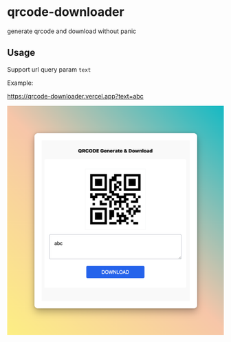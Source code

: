 # qrcode-downloader
generate qrcode and download without panic

## Usage

Support url query param `text`

Example: 

https://qrcode-downloader.vercel.app?text=abc 

![qrcode-downloader-sceenshot](screenshot/1.png)
